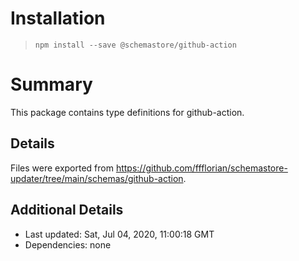 # Installation
> `npm install --save @schemastore/github-action`

# Summary
This package contains type definitions for github-action.

## Details
Files were exported from https://github.com/ffflorian/schemastore-updater/tree/main/schemas/github-action.

## Additional Details
* Last updated: Sat, Jul 04, 2020, 11:00:18 GMT
* Dependencies: none
